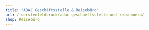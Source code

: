 ```yaml
---
title: "ADAC Geschäftsstelle & Reisebüro"
url: /fuerstenfeldbruck/adac-geschaeftsstelle-und-reisebuero/
shop: Reisebüro
---
```

